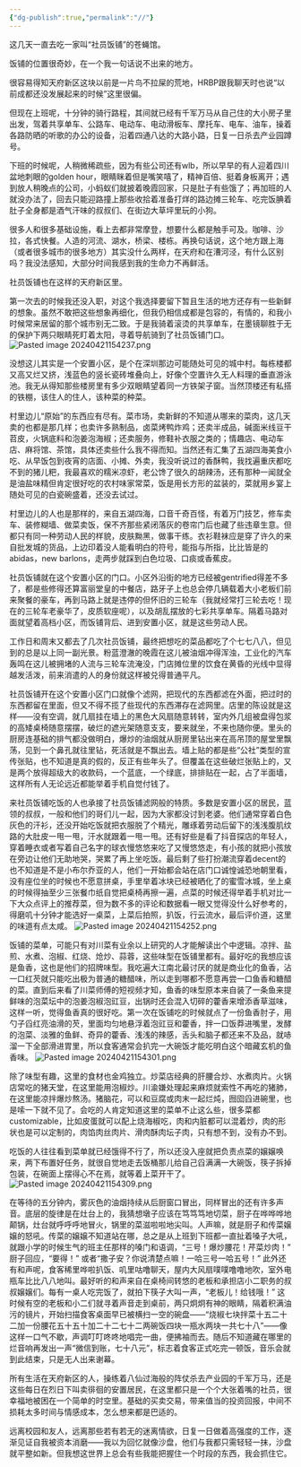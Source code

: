 ```yaml
---
{"dg-publish":true,"permalink":"//"}
---
```



这几天一直去吃一家叫“社员饭铺”的苍蝇馆。

饭铺的位置很奇妙，在一个我一句话说不出来的地方。

很容易得知天府新区这块以前是一片鸟不拉屎的荒地，HRBP跟我聊天时也说“以前成都还没发展起来的时候”这里很偏。

但现在上班呢，十分钟的骑行路程，其间就已经有千军万马从自己住的大小房子里出发，驾着共享单车、公路车、电动车、电动滑板车、摩托车、电车、油车，操着各路防晒的听歌的办公的设备，沿着四通八达的大路小路，日复一日杀去产业园蹲号。

下班的时候呢，人稍微稀疏些，因为有些公司还有wlb，所以早早的有人迎着四川盆地刺眼的golden hour，眼睛眯着但是嘴笑嘻了，精神百倍、挺着身板离开；遇到放人稍晚点的公司，小蚂蚁们就披着晚霞回家，只是肚子有些饿了；再加班的人就没办法了，回去只能迎路撞上那些收拾着准备打烊的路边摊三轮车、吃完饭腆着肚子全身都是酒气汗味的叔叔们、在街边大草坪里玩的小狗。

很多人和很多基础设施，看上去都非常摩登，想要什么都是触手可及。咖啡、沙拉，各式快餐。人造的河流、湖水，桥梁、楼栋。再换句话说，这个地方跟上海（或者很多城市的很多地方）其实没什么两样，在天府和在漕河泾，有什么区别吗？我没法感知，大部分时间我感到我的生命力不再鲜活。

社员饭铺也在这样的天府新区里。

第一次去的时候我还没入职，对这个我选择要留下暂且生活的地方还存有一些新鲜的想象。虽然不敢把这些想象再细化，但我仍相信成都是包容的，有情的，和我小时候常来居留的那个城市别无二致。于是我骑着滚烫的共享单车，在墨镜聊胜于无的保护下两只眼睛死盯着太阳，寻着导航骑到了社员饭铺门口。
![Pasted image 20240421154237.png](/img/user/Pasted%20image%2020240421154237.png)

没想这儿其实是一个安置小区，是个在深圳那边可能随处可见的城中村。每栋楼都又高又烂又挤，浅蓝色的竖长瓷砖堆叠向上，好像个空置许久无人料理的垂直游泳池。我无从得知那些楼房里有多少双眼睛望着同一方铁架子窗。当然顶楼还有私搭的铁棚，该住人的住人，该种菜的种菜。

村里边儿“原始”的东西应有尽有。菜市场，卖新鲜的不知道从哪来的菜肉，这几天卖的也都是那几样；也卖许多熟制品，卤菜烤鸭炸鸡；还卖半成品，碱面米线豆干苕皮，火锅底料和泡姜泡海椒；还卖服务，修鞋补衣服之类的；情趣店、电动车店、麻将馆、茶馆，具体还卖些什么我不得而知。当然还有汇集了五湖四海美食小吃、从早饭包到夜宵的店面、小摊、外卖，我没听说过的香酥鸭，我找遍重庆都吃不到的猪儿粑，我最喜欢的糯米凉虾，老公馋了很久的胡辣汤，还有那种一闻就全是油盐味精但肯定很好吃的农村味家常菜，饭是用长方形的盆装的，菜就用乡宴上随处可见的白瓷碗盛着，还没去试过。

村里边儿的人也是那样的，来自五湖四海，口音千奇百怪，有着万门技艺，修车卖车、装修糊墙、做菜卖饭，保不齐那些紧闭落灰的卷帘门后也藏了些违章生意。但都只有同一种劳动人民的样貌，皮肤黝黑，做事干练。衣衫鞋袜应是穿了许久的来自批发城的货品，上边印着没人能看明白的符号，能指与所指，比比皆是的abidas，new barlons，走两步就踩到白色垃圾、口痰或香蕉皮。

社员饭铺就在这个安置小区的门口。小区外沿街的地方已经被gentrified得差不多了，都是些修得还算富丽堂皇的中餐店，路牙子上也总会停几辆载着大小老板们前来聚餐的豪车，再到马路上就是违停的但怀旧的三轮车（我就经常打三轮去吃！现在的三轮车老豪华了，皮质软座呢），以及胡乱摆放的七彩共享单车。隔着马路对面就望着高档小区，而饭铺背后、进到安置小区，就是这些劳动人民。

工作日和周末又都去了几次社员饭铺，最终把想吃的菜品都吃了个七七八八，但见到的总是以上同一副光景。粉蓝澄澈的晚霞在这儿被油烟冲得浑浊，工业化的汽车轰鸣在这儿被拥堵的人流与三轮车流淹没，门店摊位里的饮食在黄昏的光线中显得越发活泼，前来消遣的人的身份就这样被兑得普通平凡。

社员饭铺开在这个安置小区门口就像个滤网，把现代的东西都滤在外面，把过时的东西都留在里面，但又不得不揽了些现代的东西滞存在滤网里。店里的陈设就是这样——没有空调，就几扇挂在墙上的黑色大风扇随意转转，室内外几组被盘得包浆的高矮桌椅随意摆摆，破烂的遮光架随意支支，要来就坐，不来也随你便。里头的厨房连基础的排气都没做明白，爆炒的油烟就从厨房里钻出来在高吊顶的屋堂里飘荡，见到一个鼻孔就往里钻，死活就是不飘出去。墙上贴的都是些“公社”类型的宣传张贴，也不知道是真的假的，反正有些年头了。但覆盖在这些破烂张贴上的，又是两个放得超级大的收款码，一个蓝底，一个绿底，排排贴在一起，占了半面墙，这样所有人无论远近都能举着手机自觉付钱了。

来社员饭铺吃饭的人也承接了社员饭铺滤网般的特质。多数是安置小区的居民，蓝领的叔叔，一般和他们的哥们儿一起，因为大家都没讨到老婆。他们通常穿着白色灰色的汗衫，还没开始吃饭就把衣服脱了个精光，雕琢着劳动后留下的浅浅腹肌纹路的大肚皮一甩一甩，汗水就跟着一甩一甩。还有好些是看了抖音探店的年轻人，穿着睡衣或者写着自己名字的球衣慢悠悠来吃了又慢悠悠走，有小孩的就把小孩放在旁边让他们无助地哭，哭累了再上坐吃饭。最后剩了些打扮潮流穿着decent的也不知道是不是小布尔乔亚的人，他们一开始都会站在店门口诚惶诚恐地朝里看，没有座位坐的时候也不愿意拼桌，手里举着冰块已经被晒化了的蜜雪冰城，坐上桌的时候得抽至少三张餐巾纸自觉把桌椅再擦一遍，点菜的时候还得举着手机对比一下大众点评上的推荐菜，但为数不多的评论和数据看一眼又觉得没什么好参考的，得磨叽十分钟才能选好一桌菜，上菜后拍照，扒饭，行云流水，最后评价道，这里的味道有点太咸。
![Pasted image 20240421154252.png](/img/user/Pasted%20image%2020240421154252.png)

饭铺的菜单，可能只有对川菜有业余以上研究的人才能解读出个中逻辑。凉拌、盐煎、水煮、泡椒、红烧、炝炒、蒜蓉，这些味型在饭铺里都有。最好吃的我想应该是鱼香，这也是他们的招牌味型。我吃遍大江南北最讨厌的就是商业化的鱼香，沾一口红芡就只能吃出极为普通的糖醋味，所以走到哪都不愿意再尝一口鱼香和糖醋的菜。直到后来看了川菜师傅的短视频才知，鱼香的味型原本来自装了一条鱼来提鲜味的泡菜坛中的泡姜泡椒泡豇豆，出锅时还会混入切碎的藿香来增添香草滋味，这样一听，觉得鱼香真的很好吃。第一次在饭铺吃的时候就点了一份鱼香肘子，用勺子舀红亮油滑的芡，里面均匀地悬浮着泡豇豆和藿香，拌一口饭莽进嘴里，发酵的泡菜、淡雅的鱼鲜、奇异的藿香、浅浅的辣感，舌头和脑子都还来不及品，就哧溜一下全部滑进胃里，所以食客通常会扒完一大碗饭才能吃明白这个暗藏玄机的鱼香味。
![Pasted image 20240421154301.png](/img/user/Pasted%20image%2020240421154301.png)

除了味型有趣，这里的食材也金鸡独立。炒菜店经典的肝腰合炒、水煮肉片。火锅店常吃的猪天堂，在这里能用泡椒炒。川渝嫌处理起来麻烦就索性不再吃的猪肺，在这里能凉拌爆炒熬汤。猪脑花，可以和豆腐或肉末一起烂炖，囫囵舀进碗里，也是嗦一下就不见了。会吃的人肯定知道这里的菜单不止这么些，很多菜都customizable，比如皮蛋就可以配上烧海椒吃，肉和内脏都可以混着炒，肉的形状也是可以定制的，肉馅肉丝肉片、滑肉酥肉坛子肉，只有想不到，没有办不到。

吃饭的人往往看到菜单就已经饿得不行了，所以还没入座就把负责点菜的嬢嬢唤来，两下布置好任务，就很自觉地走去饭桶那儿给自己舀满满一大碗饭，筷子拆掉包装，在碗面上摆得心不在焉，就等着上菜开干了。
![Pasted image 20240421154309.png](/img/user/Pasted%20image%2020240421154309.png)

在等待的五分钟内，雾灰色的油烟持续从后厨窗口冒出，同样冒出的还有许多声音。底层的旋律是在灶台上的，我猜想墩子应该在笃笃笃地切菜，厨子在哗哗哗地颠锅，灶台就呼呼呼地冒火，锅里的菜滋啦啦地尖叫。人声嘛，就是厨子和传菜嬢嬢的怒吼。传菜的嬢嬢不知道站在哪，总之是从上班到下班都一直扯着嗓子大吼，就跟小学的时候生气的班主任那样的嗓门和语调，“三号！爆炒腰花！芹菜炒肉！” 厨子回应，“要得！” 或者“撒子安？你说清楚点嘛！一哈三号一哈五号！” 此外还有和声呢，食客稀里哗啦扒饭、叽里咕噜聊天，屋内大风扇噗噗噜噜地吹，室外电瓶车比比八八地叫。最好听的和声来自在桌椅间转悠的老板和承担店小二职务的叔叔嬢嬢们。每有一桌人吃完饭了，就拍下筷子大叫一声，“老板儿！给钱哦！” 这时候有空的老板和小二们就寻着声音走到桌前，两只炯炯有神的眼睛，隔着积满油污的镜片，开始扫描食客桌面早已被横扫一空的碗盘——“烧椒七块拌菜十五二十二加一份腰花五十五十加二十二七十二两碗饭四块一瓶水两块一共七十八”——像这样一口气不歇，声调叮叮咚咚地唱完一曲，便拂袖而去。随后不知道藏在哪里的烂音响再发出一声“微信到账，七十八元”，标志着食客正式吃完一顿饭，音乐会就到此结束，只是无人出来谢幕。

所有生活在天府新区的人，操练着八仙过海般的阵仗杀去产业园的千军万马，还是这些每日在烈日下叫卖徘徊的安置居民，在这里都只是一个个大张着嘴的社员，很幸福地被困在一个简单的时空里。基础的买卖交易，带来值当的投资回报，中间不损耗太多时间与情感成本，怎么想来都是巴适的。

远离校园和友人，远离那些若有若无的迷离情欲，日复一日做着高强度的工作，逐渐见证自我被资本消磨——我以为回忆就像沙盘，他们与我都只需轻轻一抹，沙盘就平整如新。但我想这世界上总会有些我能把握住一个时段的东西，我会抓住它。